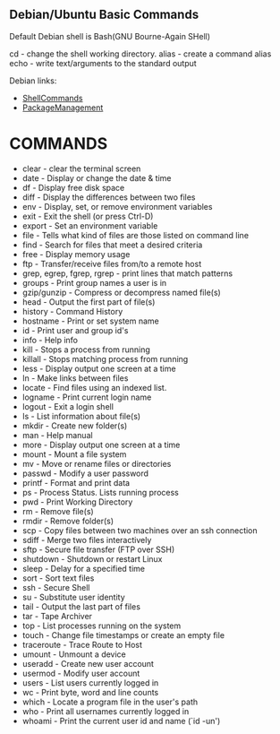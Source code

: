 ## Debian/Ubuntu Basic Commands

Default Debian shell is Bash(GNU Bourne-Again SHell)

cd - change the shell working directory.
alias - create a command alias
echo - write text/arguments to the standard output

Debian links:
- [ShellCommands](https://wiki.debian.org/ShellCommands)
- [PackageManagement](https://wiki.debian.org/PackageManagement)



# COMMANDS

* clear - clear the terminal screen
* date - Display or change the date & time
* df - Display free disk space
* diff - Display the differences between two files
* env - Display, set, or remove environment variables
* exit - Exit the shell (or press Ctrl-D)
* export - Set an environment variable
* file - Tells what kind of files are those listed on command line
* find - Search for files that meet a desired criteria
* free - Display memory usage
* ftp - Transfer/receive files from/to a remote host
* grep, egrep, fgrep, rgrep - print lines that match patterns
* groups - Print group names a user is in
* gzip/gunzip - Compress or decompress named file(s)
* head - Output the first part of file(s)
* history - Command History
* hostname - Print or set system name
* id - Print user and group id's
* info - Help info
* kill - Stops a process from running
* killall - Stops matching process from running
* less - Display output one screen at a time
* ln - Make links between files
* locate - Find files using an indexed list.
* logname - Print current login name
* logout - Exit a login shell
* ls - List information about file(s)
* mkdir - Create new folder(s)
* man - Help manual
* more - Display output one screen at a time
* mount - Mount a file system
* mv - Move or rename files or directories
* passwd - Modify a user password
* printf - Format and print data
* ps - Process Status. Lists running process
* pwd - Print Working Directory
* rm - Remove file(s)
* rmdir - Remove folder(s)
* scp - Copy files between two machines over an ssh connection
* sdiff - Merge two files interactively
* sftp - Secure file transfer (FTP over SSH)
* shutdown - Shutdown or restart Linux
* sleep - Delay for a specified time
* sort - Sort text files
* ssh - Secure Shell
* su - Substitute user identity
* tail - Output the last part of files
* tar - Tape Archiver
* top - List processes running on the system
* touch - Change file timestamps or create an empty file
* traceroute - Trace Route to Host
* umount - Unmount a device
* useradd - Create new user account
* usermod - Modify user account
* users - List users currently logged in
* wc - Print byte, word and line counts
* which - Locate a program file in the user's path
* who - Print all usernames currently logged in
* whoami - Print the current user id and name (`id -un')
